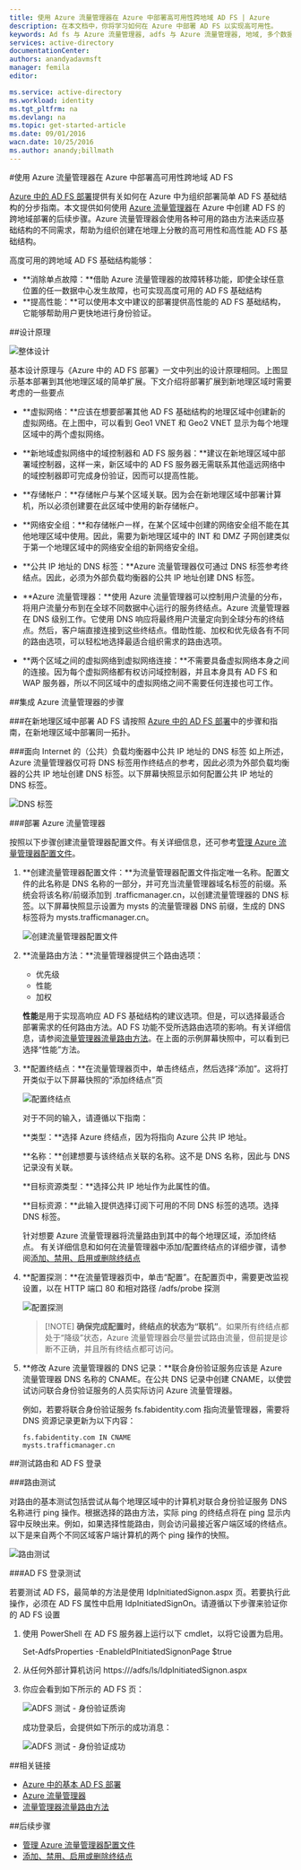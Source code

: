 ```yaml
---
title: 使用 Azure 流量管理器在 Azure 中部署高可用性跨地域 AD FS | Azure
description: 在本文档中，你将学习如何在 Azure 中部署 AD FS 以实现高可用性。
keywords: Ad fs 与 Azure 流量管理器, adfs 与 Azure 流量管理器, 地域, 多个数据中心, 地域数据中心, 多个地域数据中心, 在 azure 中部署 AD FS, 部署 azure adfs, azure adfs, azure ad fs,部署 adfs, 部署 ad fs, azure 中的 adfs, 在 azure 中部署 adfs, 在 azure 中部署 AD FS, adfs azure, AD FS 简介, Azure, Azure 中的 AD FS, iaas, ADFS, 将 adfs 移到 azure
services: active-directory
documentationCenter: 
authors: anandyadavmsft
manager: femila
editor: 

ms.service: active-directory
ms.workload: identity
ms.tgt_pltfrm: na
ms.devlang: na
ms.topic: get-started-article
ms.date: 09/01/2016
wacn.date: 10/25/2016
ms.author: anandy;billmath
---
```


#使用 Azure 流量管理器在 Azure 中部署高可用性跨地域 AD FS

[Azure 中的 AD FS 部署](./active-directory-aadconnect-azure-adfs.md)提供有关如何在 Azure 中为组织部署简单 AD FS 基础结构的分步指南。本文提供如何使用 [Azure 流量管理器](../traffic-manager/traffic-manager-overview.md)在 Azure 中创建 AD FS 的跨地域部署的后续步骤。Azure 流量管理器会使用各种可用的路由方法来适应基础结构的不同需求，帮助为组织创建在地理上分散的高可用性和高性能 AD FS 基础结构。

高度可用的跨地域 AD FS 基础结构能够：

* **消除单点故障：**借助 Azure 流量管理器的故障转移功能，即使全球任意位置的任一数据中心发生故障，也可实现高度可用的 AD FS 基础结构
* **提高性能：**可以使用本文中建议的部署提供高性能的 AD FS 基础结构，它能够帮助用户更快地进行身份验证。

##设计原理

![整体设计](./media/active-directory-adfs-in-azure-with-azure-traffic-manager/blockdiagram.png)  

基本设计原理与《Azure 中的 AD FS 部署》一文中列出的设计原理相同。上图显示基本部署到其他地理区域的简单扩展。下文介绍将部署扩展到新地理区域时需要考虑的一些要点

* **虚拟网络：**应该在想要部署其他 AD FS 基础结构的地理区域中创建新的虚拟网络。在上图中，可以看到 Geo1 VNET 和 Geo2 VNET 显示为每个地理区域中的两个虚拟网络。

* **新地域虚拟网络中的域控制器和 AD FS 服务器：**建议在新地理区域中部署域控制器，这样一来，新区域中的 AD FS 服务器无需联系其他遥远网络中的域控制器即可完成身份验证，因而可以提高性能。

* **存储帐户：**存储帐户与某个区域关联。因为会在新地理区域中部署计算机，所以必须创建要在此区域中使用的新存储帐户。

* **网络安全组：**和存储帐户一样，在某个区域中创建的网络安全组不能在其他地理区域中使用。因此，需要为新地理区域中的 INT 和 DMZ 子网创建类似于第一个地理区域中的网络安全组的新网络安全组。

* **公共 IP 地址的 DNS 标签：**Azure 流量管理器仅可通过 DNS 标签参考终结点。因此，必须为外部负载均衡器的公共 IP 地址创建 DNS 标签。

* **Azure 流量管理器：**使用 Azure 流量管理器可以控制用户流量的分布，将用户流量分布到在全球不同数据中心运行的服务终结点。Azure 流量管理器在 DNS 级别工作。它使用 DNS 响应将最终用户流量定向到全球分布的终结点。然后，客户端直接连接到这些终结点。借助性能、加权和优先级各有不同的路由选项，可以轻松地选择最适合组织需求的路由选项。

* **两个区域之间的虚拟网络到虚拟网络连接：**不需要具备虚拟网络本身之间的连接。因为每个虚拟网络都有权访问域控制器，并且本身具有 AD FS 和 WAP 服务器，所以不同区域中的虚拟网络之间不需要任何连接也可工作。

##集成 Azure 流量管理器的步骤

###在新地理区域中部署 AD FS
请按照 [Azure 中的 AD FS 部署](./active-directory-aadconnect-azure-adfs.md)中的步骤和指南，在新地理区域中部署同一拓扑。

###面向 Internet 的（公共）负载均衡器中公共 IP 地址的 DNS 标签
如上所述，Azure 流量管理器仅可将 DNS 标签用作终结点的参考，因此必须为外部负载均衡器的公共 IP 地址创建 DNS 标签。以下屏幕快照显示如何配置公共 IP 地址的 DNS 标签。

![DNS 标签](./media/active-directory-adfs-in-azure-with-azure-traffic-manager/eastfabstsdnslabel.png)  

###部署 Azure 流量管理器

按照以下步骤创建流量管理器配置文件。有关详细信息，还可参考[管理 Azure 流量管理器配置文件](../traffic-manager/traffic-manager-manage-profiles.md)。

1. **创建流量管理器配置文件：**为流量管理器配置文件指定唯一名称。配置文件的此名称是 DNS 名称的一部分，并可充当流量管理器域名标签的前缀。系统会将该名称/前缀添加到 .trafficmanager.cn，以创建流量管理器的 DNS 标签。以下屏幕快照显示设置为 mysts 的流量管理器 DNS 前缀，生成的 DNS 标签将为 mysts.trafficmanager.cn。

    ![创建流量管理器配置文件](./media/active-directory-adfs-in-azure-with-azure-traffic-manager/trafficmanager01.png)  

2. **流量路由方法：**流量管理器提供三个路由选项：

    * 优先级
    * 性能
    * 加权
    
    **性能**是用于实现高响应 AD FS 基础结构的建议选项。但是，可以选择最适合部署需求的任何路由方法。AD FS 功能不受所选路由选项的影响。有关详细信息，请参阅[流量管理器流量路由方法](../traffic-manager/traffic-manager-routing-methods.md)。在上面的示例屏幕快照中，可以看到已选择“性能”方法。
   
3.	**配置终结点：**在流量管理器页中，单击终结点，然后选择“添加”。这将打开类似于以下屏幕快照的“添加终结点”页
 
    ![配置终结点](./media/active-directory-adfs-in-azure-with-azure-traffic-manager/eastfsendpoint.png)  

    对于不同的输入，请遵循以下指南：

    **类型：**选择 Azure 终结点，因为将指向 Azure 公共 IP 地址。

    **名称：**创建想要与该终结点关联的名称。这不是 DNS 名称，因此与 DNS 记录没有关联。

    **目标资源类型：**选择公共 IP 地址作为此属性的值。

    **目标资源：**此输入提供选择订阅下可用的不同 DNS 标签的选项。选择 DNS 标签。

    针对想要 Azure 流量管理器将流量路由到其中的每个地理区域，添加终结点。
    有关详细信息和如何在流量管理器中添加/配置终结点的详细步骤，请参阅[添加、禁用、启用或删除终结点](../traffic-manager/traffic-manager-endpoints.md)
    
4. **配置探测：**在流量管理器页中，单击“配置”。在配置页中，需要更改监视设置，以在 HTTP 端口 80 和相对路径 /adfs/probe 探测

    ![配置探测](./media/active-directory-adfs-in-azure-with-azure-traffic-manager/mystsconfig.png)  

    >[!NOTE] **确保完成配置时，终结点的状态为“联机”**。如果所有终结点都处于“降级”状态，Azure 流量管理器会尽量尝试路由流量，但前提是诊断不正确，并且所有终结点都可访问。

5. **修改 Azure 流量管理器的 DNS 记录：**联合身份验证服务应该是 Azure 流量管理器 DNS 名称的 CNAME。在公共 DNS 记录中创建 CNAME，以使尝试访问联合身份验证服务的人员实际访问 Azure 流量管理器。

    例如，若要将联合身份验证服务 fs.fabidentity.com 指向流量管理器，需要将 DNS 资源记录更新为以下内容：

    <code>fs.fabidentity.com IN CNAME mysts.trafficmanager.cn</code>

##测试路由和 AD FS 登录   

###路由测试

对路由的基本测试包括尝试从每个地理区域中的计算机对联合身份验证服务 DNS 名称进行 ping 操作。根据选择的路由方法，实际 ping 的终结点将在 ping 显示内容中反映出来。例如，如果选择性能路由，则会访问最接近客户端区域的终结点。以下是来自两个不同区域客户端计算机的两个 ping 操作的快照。

![路由测试](./media/active-directory-adfs-in-azure-with-azure-traffic-manager/pingtest.png)  

###AD FS 登录测试

若要测试 AD FS，最简单的方法是使用 IdpInitiatedSignon.aspx 页。若要执行此操作，必须在 AD FS 属性中启用 IdpInitiatedSignOn。请遵循以下步骤来验证你的 AD FS 设置
 
1. 使用 PowerShell 在 AD FS 服务器上运行以下 cmdlet，以将它设置为启用。
    
    Set-AdfsProperties -EnableIdPInitiatedSignonPage $true
    
2. 从任何外部计算机访问 https://<yourfederationservicedns>/adfs/ls/IdpInitiatedSignon.aspx

3. 你应会看到如下所示的 AD FS 页：

    ![ADFS 测试 - 身份验证质询](./media/active-directory-adfs-in-azure-with-azure-traffic-manager/adfstest1.png)  

    成功登录后，会提供如下所示的成功消息：

    ![ADFS 测试 - 身份验证成功](./media/active-directory-adfs-in-azure-with-azure-traffic-manager/adfstest2.png)  

##相关链接
* [Azure 中的基本 AD FS 部署](./active-directory-aadconnect-azure-adfs.md)
* [Azure 流量管理器](../traffic-manager/traffic-manager-overview.md)
* [流量管理器流量路由方法](../traffic-manager/traffic-manager-routing-methods.md)

##后续步骤
* [管理 Azure 流量管理器配置文件](../traffic-manager/traffic-manager-manage-profiles.md)
* [添加、禁用、启用或删除终结点](../traffic-manager/traffic-manager-endpoints.md)

<!---HONumber=Mooncake_1017_2016-->
